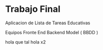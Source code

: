 # Trabajo Final

Aplicacion de Lista de Tareas Educativas

Equipos
  Fronte End
  Backend
  Model ( BBDD )


hola
que tal
hola x2
